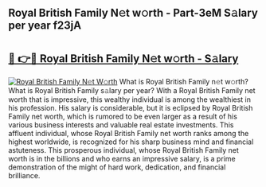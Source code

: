 ## Royal British Family N𝚎t w𝚘rth - Part-3eM S𝚊lary per year f23jA

# <h2><a href="http://gc1rxub.nevu.top/?p=Royal+British+Family">🔗 👉🔴 Royal British Family N𝚎t w𝚘rth - S𝚊lary</a></h2>

[![Royal British Family N𝚎t W𝚘rth](https://i.imgur.com/Oavwk0R.jpeg)](http://gc1rxub.nevu.top/?p=Royal+British+Family)
What is Royal British Family n𝚎t w𝚘rth? What is Royal British Family s𝚊lary per year?
With a Royal British Family net worth that is impressive, this wealthy individual is among the wealthiest in his profession. His salary is considerable, but it is eclipsed by Royal British Family net worth, which is rumored to be even larger as a result of his various business interests and valuable real estate investments. This affluent individual, whose Royal British Family net worth ranks among the highest worldwide, is recognized for his sharp business mind and financial astuteness. This prosperous individual, whose Royal British Family net worth is in the billions and who earns an impressive salary, is a prime demonstration of the might of hard work, dedication, and financial brilliance.
